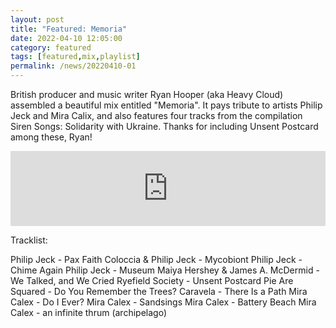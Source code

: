 ```yaml
---
layout: post
title: "Featured: Memoria"
date: 2022-04-10 12:05:00
category: featured
tags: [featured,mix,playlist]
permalink: /news/20220410-01
---
```


British producer and music writer Ryan Hooper (aka Heavy Cloud) assembled a beautiful mix entitled "Memoria".<!--more-->
It pays tribute to artists Philip Jeck and Mira Calix, and also features four tracks from the compilation Siren Songs: Solidarity with Ukraine.
Thanks for including Unsent Postcard among these, Ryan!

<iframe width="100%" height="120" src="https://www.mixcloud.com/widget/iframe/?hide_cover=1&feed=%2Fheavycloud%2Fmemoria%2F" frameborder="0" ></iframe>

Tracklist:

Philip Jeck - Pax
Faith Coloccia & Philip Jeck - Mycobiont
Philip Jeck - Chime Again
Philip Jeck - Museum
Maiya Hershey & James A. McDermid - We Talked, and We Cried
Ryefield Society - Unsent Postcard
Pie Are Squared - Do You Remember the Trees?
Caravela - There Is a Path
Mira Calex - Do I Ever?
Mira Calex - Sandsings
Mira Calex - Battery Beach
Mira Calex - an infinite thrum (archipelago)